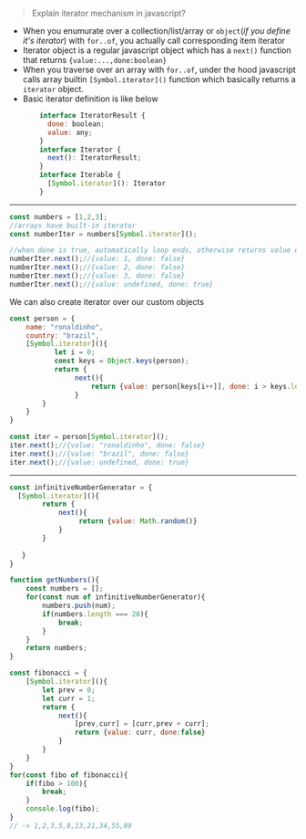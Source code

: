 > Explain iterator mechanism in javascript?

- When you enumurate over a collection/list/array or `object`(_if you define it's iterator_) with `for..of`, you actually call corresponding item iterator
- Iterator object is a regular javascript object which has a `next()` function that returns `{value:...,done:boolean}`
- When you traverse over an array with `for..of`, under the hood javascript calls array builtin `[Symbol.iterator]()` function which basically returns a `iterator` object. 
- Basic iterator definition is like below
    ```js
        interface IteratorResult {
          done: boolean;
          value: any;
        }
        interface Iterator {
          next(): IteratorResult;
        }
        interface Iterable {
          [Symbol.iterator](): Iterator
        }
    ```
***
```javascript
const numbers = [1,2,3];
//arrays have built-in iterator 
const numberIter = numbers[Symbol.iterator]();

//when done is true, automatically loop ends, otherwise returns value of the iterator object
numberIter.next();//{value: 1, done: false}
numberIter.next();//{value: 2, done: false}
numberIter.next();//{value: 3, done: false}
numberIter.next();//{value: undefined, done: true}

```
We can also create iterator over our custom objects
```javascript
const person = {
    name: "ronaldinho",
    country: "brazil",
    [Symbol.iterator](){
           let i = 0;
           const keys = Object.keys(person);  
           return {                 
                next(){
                    return {value: person[keys[i++]], done: i > keys.length}
                }
        }
    }
}

const iter = person[Symbol.iterator]();
iter.next();//{value: "ronaldinho", done: false}
iter.next();//{value: "brazil", done: false}
iter.next();//{value: undefined, done: true}
```
***
```javascript
const infinitiveNumberGenerator = {
  [Symbol.iterator](){
        return {
            next(){
                 return {value: Math.random()}
            }
        }
        
   }
}

function getNumbers(){
    const numbers = [];
    for(const num of infinitiveNumberGenerator){
        numbers.push(num);
        if(numbers.length === 20){
            break;
        }
    }
    return numbers;
}

const fibonacci = {
    [Symbol.iterator](){
        let prev = 0;
        let curr = 1;
        return {        
            next(){
                [prev,curr] = [curr,prev + curr];
                return {value: curr, done:false}
            }
        }        
    }
}
for(const fibo of fibonacci){
    if(fibo > 100){
        break;
    }
    console.log(fibo);
}
// -> 1,2,3,5,8,13,21,34,55,89

```
